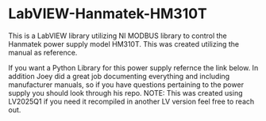 # LabVIEW-Hanmatek-HM310T
This is a LabVIEW library utilizing NI MODBUS library to control the Hanmatek power supply model HM310T. This was created utilizing the manual as reference. 

If you want a Python Library for this power supply refernce the link below. In addition Joey did a great job documenting everything and including manufacturer manuals, so if you have questions pertaining to the power supply you should look through his repo.
NOTE: This was created using LV2025Q1 if you need it recompiled in another LV version feel free to reach out.
